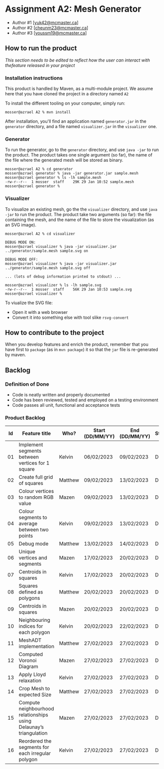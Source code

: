 # Assignment A2: Mesh Generator

  - Author #1 [yuk42@mcmaster.ca]
  - Author #2 [cheunm23@mcmaster.ca]
  - Author #3 [youssm19@mcmaster.ca]

## How to run the product

_This section needs to be edited to reflect how the user can interact with thefeature released in your project_

### Installation instructions

This product is handled by Maven, as a multi-module project. We assume here that you have cloned the project in a directory named `A2`

To install the different tooling on your computer, simply run:

```
mosser@azrael A2 % mvn install
```

After installation, you'll find an application named `generator.jar` in the `generator` directory, and a file named `visualizer.jar` in the `visualizer` one. 

### Generator

To run the generator, go to the `generator` directory, and use `java -jar` to run the product. The product takes one single argument (so far), the name of the file where the generated mesh will be stored as binary.

```
mosser@azrael A2 % cd generator 
mosser@azrael generator % java -jar generator.jar sample.mesh
mosser@azrael generator % ls -lh sample.mesh
-rw-r--r--  1 mosser  staff    29K 29 Jan 10:52 sample.mesh
mosser@azrael generator % 
```

### Visualizer

To visualize an existing mesh, go the the `visualizer` directory, and use `java -jar` to run the product. The product take two arguments (so far): the file containing the mesh, and the name of the file to store the visualization (as an SVG image).

```
mosser@azrael A2 % cd visualizer 

DEBUG MODE ON:
mosser@azrael visualizer % java -jar visualizer.jar ../generator/sample.mesh sample.svg on

DEBUG MODE OFF:
mosser@azrael visualizer % java -jar visualizer.jar ../generator/sample.mesh sample.svg off

... (lots of debug information printed to stdout) ...

mosser@azrael visualizer % ls -lh sample.svg
-rw-r--r--  1 mosser  staff    56K 29 Jan 10:53 sample.svg
mosser@azrael visualizer %
```
To viualize the SVG file:

  - Open it with a web browser
  - Convert it into something else with tool slike `rsvg-convert`

## How to contribute to the project

When you develop features and enrich the product, remember that you have first to `package` (as in `mvn package`) it so that the `jar` file is re-generated by maven.

## Backlog


### Definition of Done
- Code is neatly written and properly documented
- Code has been reviewed, tested and employed on a testing environment
- Code passes all unit, functional and acceptance tests



### Product Backlog

| Id | Feature title | Who? | Start (DD/MM/YY) | End (DD/MM/YY) | Status |
|:--:|---------------|------|-------|-----|--------|
|  01  | Implement segments between vertices for 1 square | Kelvin  |  06/02/2023  | 09/02/2023 |  Done  |
|  02  | Create full grid of squares | Matthew  |  09/02/2023  | 13/02/2023 |  Done  |
|  03  | Colour vertices to random RGB value | Mazen  |  09/02/2023  | 13/02/2023 |  Done  |
|  04  | Colour segments to average between two points | Kelvin  |  09/02/2023  | 13/02/2023 |  Done  |
|  05  | Debug mode | Matthew  |  13/02/2023  | 14/02/2023 |  Done  |
|  06  | Unique vertices and segments | Mazen  |  17/02/2023  | 20/02/2023 |  Done  |
|  07  | Centroids in squares | Kelvin  |  17/02/2023  | 20/02/2023 |  Done  |
|  08  | Squares defined as polygons | Matthew  |  20/02/2023  | 20/02/2023 |  Done  |
|  09  | Centroids in squares | Mazen  |  20/02/2023  | 20/02/2023 |  Done  |
|  10  | Neighbouring indices for each polygon | Kelvin  |  20/02/2023  | 22/02/2023 |  Done  |
|  11  | MeshADT implementation | Matthew  |  27/02/2023  | 27/02/2023 |  Done  |
|  12  | Computed Voronoi Diagram  | Mazen  |  27/02/2023  | 27/02/2023 |  Done  |
|  13  | Apply Lloyd relaxation  | Kelvin  |  27/02/2023  | 27/02/2023 |  Done  |
|  14  | Crop Mesh to expected Size  | Matthew  |  27/02/2023  | 27/02/2023 |  Done  |
|  15  | Compute neighbourhood relationships using Delaunay’s triangulation  | Mazen  |  27/02/2023  | 27/02/2023 |  Done  |
|  16  | Reordered the segments for each irregular polygon  | Kelvin  |  27/02/2023  | 27/02/2023 |  Done  |

